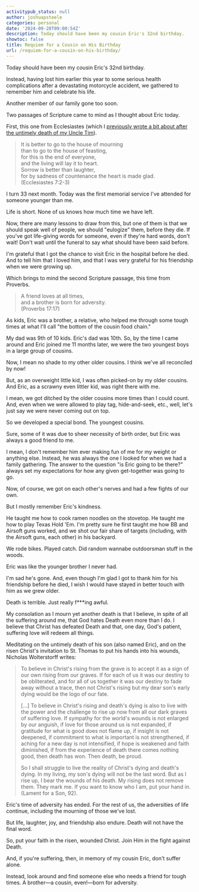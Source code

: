 ```yaml
---
activitypub_status: null
author: joshuapsteele
categories: personal
date: '2024-09-28T09:00:54Z'
description: Today should have been my cousin Eric's 32nd birthday.
showtoc: false
title: Requiem for a Cousin on His Birthday
url: /requiem-for-a-cousin-on-his-birthday/
---
```


Today should have been my cousin Eric's 32nd birthday.

Instead, having lost him earlier this year to some serious health complications after a devastating motorcycle accident, we gathered to remember him and celebrate his life.

Another member of our family gone too soon.

Two passages of Scripture came to mind as I thought about Eric today. 

First, this one from Ecclesiastes (which I [previously wrote a bit about after the untimely death of my Uncle Tim](https://joshuapsteele.com/20150424my-uncle-timothy-steele/)).

> It is better to go to the house of mourning  
> than to go to the house of feasting,  
> for this is the end of everyone,  
> and the living will lay it to heart.  
> Sorrow is better than laughter,  
> for by sadness of countenance the heart is made glad.  
> (Ecclesiastes 7:2-3)

I turn 33 next month. Today was the first memorial service I've attended for someone younger than me.

Life is short. None of us knows how much time we have left.

Now, there are many lessons to draw from this, but one of them is that we should speak well of people, we should "eulogize" them, before they die. If you've got life-giving words for someone, even if they're hard words, don't wait! Don't wait until the funeral to say what should have been said before.

I'm grateful that I got the chance to visit Eric in the hospital before he died. And to tell him that I loved him, and that I was very grateful for his friendship when we were growing up.

Which brings to mind the second Scripture passage, this time from Proverbs.

> A friend loves at all times,  
> and a brother is born for adversity.  
> (Proverbs 17:17)

As kids, Eric was a brother, a relative, who helped me through some tough times at what I'll call "the bottom of the cousin food chain."

My dad was 9th of 10 kids. Eric's dad was 10th. So, by the time I came around and Eric joined me 11 months later, we were the two youngest boys in a large group of cousins.

Now, I mean no shade to my other older cousins. I think we've all reconciled by now!

But, as an overweight little kid, I was often picked-on by my older cousins. And Eric, as a scrawny even littler kid, was right there with me.

I mean, we got ditched by the older cousins more times than I could count. And, even when we were allowed to play tag, hide-and-seek, etc., well, let's just say we were never coming out on top.

So we developed a special bond. The youngest cousins.

Sure, some of it was due to sheer necessity of birth order, but Eric was always a good friend to me. 

I mean, I don't remember him ever making fun of me for my weight or anything else. Instead, he was always the one I looked for when we had a family gathering. The answer to the question "is Eric going to be there?" always set my expectations for how any given get-together was going to go.

Now, of course, we got on each other's nerves and had a few fights of our own.

But I mostly remember Eric's kindness. 

He taught me how to cook ramen noodles on the stovetop. He taught me how to play Texas Hold 'Em. I'm pretty sure he first taught me how BB and Airsoft guns worked, and we shot our fair share of targets (including, with the Airsoft guns, each other) in his backyard. 

We rode bikes. Played catch. Did random wannabe outdoorsman stuff in the woods.

Eric was like the younger brother I never had.

I'm sad he's gone. And, even though I'm glad I got to thank him for his friendship before he died, I wish I would have stayed in better touch with him as we grew older.

Death is terrible. Just really f***ing awful. 

My consolation as I mourn yet another death is that I believe, in spite of all the suffering around me, that God hates Death even more than I do. I believe that Christ has defeated Death and that, one day, God's patient, suffering love will redeem all things.

Meditating on the untimely death of his son (also named Eric), and on the risen Christ's invitation to St. Thomas to put his hands into his wounds, Nicholas Wolterstorff writes:

> To believe in Christ's rising from the grave is to accept it as a sign of our own rising from our graves. If for each of us it was our destiny to be obliterated, and for all of us together it was our destiny to fade away without a trace, then not Christ's rising but my dear son's early dying would be the logo of our fate.  
>  
> [...] To believe in Christ's rising and death's dying is also to live with the power and the challenge to rise up now from all our dark graves of suffering love. If sympathy for the world's wounds is not enlarged by our anguish, if love for those around us is not expanded, if gratitude for what is good does not flame up, if insight is not deepened, if commitment to what is important is not strengthened, if aching for a new day is not intensified, if hope is weakened and faith diminished, if from the experience of death there comes nothing good, then death has won. Then death, be proud.  
>  
> So I shall struggle to live the reality of Christ's dying and death's dying. In my living, my son's dying will not be the last word. But as I rise up, I bear the wounds of his death. My rising does not remove them. They mark me. If you want to know who I am, put your hand in.  
> (Lament for a Son, 92). 

Eric's time of adversity has ended. For the rest of us, the adversities of life continue, including the mourning of those we've lost.

But life, laughter, joy, and friendship also endure. Death will not have the final word. 

So, put your faith in the risen, wounded Christ. Join Him in the fight against Death. 

And, if you're suffering, then, in memory of my cousin Eric, don't suffer alone. 

Instead, look around and find someone else who needs a friend for tough times. A brother—a cousin, even!—born for adversity.